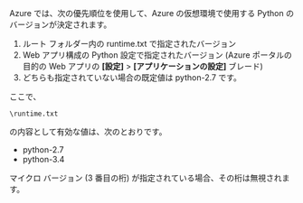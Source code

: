 Azure では、次の優先順位を使用して、Azure の仮想環境で使用する Python のバージョンが決定されます。

1. ルート フォルダー内の runtime.txt で指定されたバージョン
1. Web アプリ構成の Python 設定で指定されたバージョン (Azure ポータルの目的の Web アプリの **[設定]** > **[アプリケーションの設定]** ブレード)
1. どちらも指定されていない場合の既定値は python-2.7 です。

ここで、

    \runtime.txt

の内容として有効な値は、次のとおりです。

- python-2.7
- python-3.4

マイクロ バージョン (3 番目の桁) が指定されている場合、その桁は無視されます。





